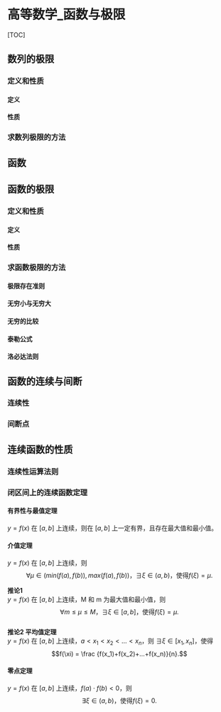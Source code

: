 # 高等数学_函数与极限

[TOC]

## 数列的极限
### 定义和性质
#### 定义
#### 性质

### 求数列极限的方法

## 函数

## 函数的极限
### 定义和性质
#### 定义
#### 性质

### 求函数极限的方法
#### 极限存在准则
#### 无穷小与无穷大
#### 无穷的比较
#### 泰勒公式
#### 洛必达法则

## 函数的连续与间断
### 连续性
### 间断点

## 连续函数的性质
### 连续性运算法则
### 闭区间上的连续函数定理
#### 有界性与最值定理
$y=f(x)$ 在 $[a,b]$ 上连续，则在 $[a,b]$ 上一定有界，且存在最大值和最小值。  

#### 介值定理
$y=f(x)$ 在 $[a,b]$ 上连续，则 
$$\forall \mu \in (min(f(a),f(b)),max(f(a),f(b))，\exists \xi \in (a,b)，\text{使得} f(\xi) = \mu.$$  

**推论1**  
$y=f(x)$ 在 $[a,b]$ 上连续，M 和 m 为最大值和最小值，则
$$\forall m \le \mu \le M\text{，}\exists \xi \in [a,b]\text{，使得} f(\xi)= \mu.$$  
**推论2 平均值定理**  
$y=f(x)$ 在 $[a,b]$ 上连续，$a<x_1<x_2<…<x_n$，则 $\exists \xi \in [x_1, x_n]$，使得 
$$f(\xi) = \frac {f(x_1)+f(x_2)+…+f(x_n)}{n}.$$  

#### 零点定理
$y=f(x)$ 在 $[a,b]$ 上连续，$f(a) \cdot f(b)<0$，则 
$$\exists \xi \in (a,b)，\text{使得} f(\xi) = 0.$$  